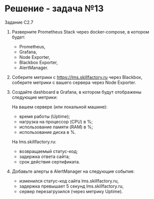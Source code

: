 # Решение - задача №13

Задание C2.7
1. Разверните Prometheus Stack через docker-compose, в котором будет:

    - Prometheus,
    - Grafana,
    - Node Exporter,
    - Blackbox Exporter,
    - AlertManager.

2. Соберите метрики с https://lms.skillfactory.ru через Blackbox, соберите метрики с вашего сервера через Node Exporter.

3. Создайте dashboard в Grafana, в котором будут отображены следующие метрики:

    На вашем сервере (или локальной машине):

    - время работы (Uptime);
    - нагрузка на процессор (CPU) в %;
    - использование памяти (RAM) в %;
    - использование диска в %.

    На lms.skillfactory.ru:

    - возвращаемый статус-код;
    - задержка ответа сайта;
    - срок действия сертификата.

4. Добавьте алерты в AlertManager на следующие события:

    - изменился статус-код сайта lms.skillfactory.ru,
    - задержка превышает 5 секунд lms.skillfactory.ru,
    - сервер перезагрузился (через метрику Uptime).
